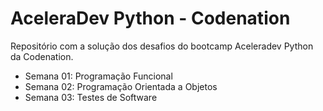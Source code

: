 # AceleraDev Python - Codenation

Repositório com a solução dos desafios do bootcamp Aceleradev Python da Codenation.

- Semana 01: Programação Funcional
- Semana 02: Programação Orientada a Objetos
- Semana 03: Testes de Software